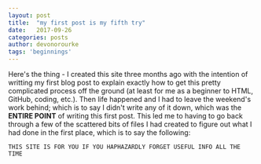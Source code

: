 ```yaml
---
layout: post
title:  "my first post is my fifth try"
date:   2017-09-26
categories: posts
author: devonorourke
tags: 'beginnings'
---
```

Here's the thing - I created this site three months ago with the intention of writting my first blog post to explain exactly how to get this pretty complicated process off the ground (at least for me as a beginner to HTML, GitHub, coding, etc.). Then life happened and I had to leave the weekend's work behind; which is to say I didn't write any of it down, which was the **ENTIRE POINT** of writing this first post.  This led me to having to go back through a few of the scattered bits of files I had created to figure out what I had done in the first place, which is to say the following:  

`THIS SITE IS FOR YOU IF YOU HAPHAZARDLY FORGET USEFUL INFO ALL THE TIME` 
